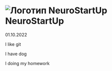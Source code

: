 # ![Логотип NeuroStartUp](img/NeuroStartUpIcon.png) NeuroStartUp

01.10.2022

I like git

I have dog

I doing my homework